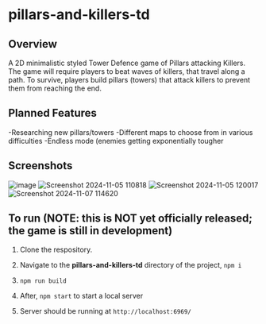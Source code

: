 # pillars-and-killers-td

## Overview
A 2D minimalistic styled Tower Defence game of Pillars attacking Killers. The game will require players to beat waves of killers, that travel along a path. To survive, players build pillars (towers) that attack killers to prevent them from reaching the end.


## Planned Features
-Researching new pillars/towers
-Different maps to choose from in various difficulties
-Endless mode (enemies getting exponentially tougher


## Screenshots
![image](https://github.com/user-attachments/assets/06ec96ac-bff7-4441-b89f-65506eb2f01e)
![Screenshot 2024-11-05 110818](https://github.com/user-attachments/assets/e7626bd0-e1ef-451a-bd41-52a970c5b1db)
![Screenshot 2024-11-05 120017](https://github.com/user-attachments/assets/4b9ebadc-3842-4fad-9ddf-f5ab298ce3c4)
![Screenshot 2024-11-07 114620](https://github.com/user-attachments/assets/09e12f80-3c6f-45ff-a2d9-a8c8be97a3e9)

## To run (NOTE: this is NOT yet officially released; the game is still in development)
1. Clone the respository.
2. Navigate to the **pillars-and-killers-td** directory of the project, `npm i`
3. `npm run build`
4. After, `npm start` to start a local server

5. Server should be running at `http://localhost:6969/`
